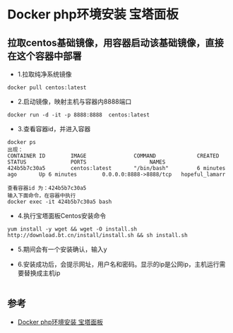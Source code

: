# Docker php环境安装 宝塔面板

## 拉取centos基础镜像，用容器启动该基础镜像，直接在这个容器中部署

- 1.拉取纯净系统镜像
```
docker pull centos:latest
```
- 2.启动镜像，映射主机与容器内8888端口
```
docker run -d -it -p 8888:8888  centos:latest
```

- 3.查看容器id，并进入容器
```
docker ps 
出现：
CONTAINER ID        IMAGE               COMMAND             CREATED             STATUS              PORTS                    NAMES
424b5b7c30a5        centos:latest       "/bin/bash"         6 minutes ago       Up 6 minutes        0.0.0.0:8888->8888/tcp   hopeful_lamarr

查看容器id 为：424b5b7c30a5
输入下面命令，在容器中执行
docker exec -it 424b5b7c30a5 bash
```
- 4.执行宝塔面板Centos安装命令

```
yum install -y wget && wget -O install.sh http://download.bt.cn/install/install.sh && sh install.sh
```

- 5.期间会有一个安装确认，输入y

- 6.安装成功后，会提示网址，用户名和密码。显示的ip是公网ip，主机运行需要替换成主机ip
```

```


## 参考
- [Docker php环境安装 宝塔面板](http://www.rain9.cn/2018/03/08/docker-php%E7%8E%AF%E5%A2%83%E5%AE%89%E8%A3%85-%E5%AE%9D%E5%A1%94%E9%9D%A2%E6%9D%BF/)
